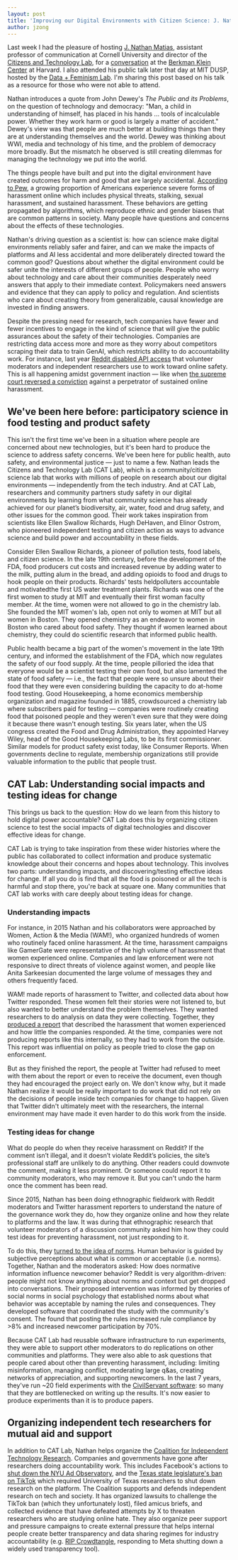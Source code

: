 ```yaml
---
layout: post
title: 'Improving our Digital Environments with Citizen Science: J. Nathan Matias at the MIT Data + Feminism Lab'
author: jzong
---
```


<span class="preface" markdown="1">Last week I had the pleasure of hosting [J. Nathan Matias](https://natematias.com/), assistant professor of communication at Cornell University and director of the [Citizens and Technology Lab](https://citizensandtech.org/), for a [conversation](https://citizensandtech.org/2024/10/inspiration-and-challenges-in-participatory-research/) at the [Berkman Klein Center](https://cyber.harvard.edu/) at Harvard. I also attended his public talk later that day at MIT DUSP, hosted by the [Data + Feminism Lab](https://dataplusfeminism.mit.edu/). I'm sharing this post based on his talk as a resource for those who were not able to attend.</span>

Nathan introduces a quote from John Dewey's _The Public and its Problems_, on the question of technology and democracy: "Man, a child in understanding of himself, has placed in his hands ... tools of incalculable power. Whether they work harm or good is largely a matter of accident." Dewey's view was that people are much better at building things than they are at understanding themselves and the world. Dewey was thinking about WWI, media and technology of his time, and the problem of democracy more broadly. But the mismatch he observed is still creating dilemmas for managing the technology we put into the world.

The things people have built and put into the digital environment have created outcomes for harm and good that are largely accidental. [According to Pew](https://www.pewresearch.org/internet/2021/01/13/the-state-of-online-harassment/), a growing proportion of Americans experience severe forms of harassment online which includes physical threats, stalking, sexual harassment, and sustained harassment. These behaviors are getting propagated by algorithms, which reproduce ethnic and gender biases that are common patterns in society. Many people have questions and concerns about the effects of these technologies.

Nathan's driving question as a scientist is: how can science make digital environments reliably safer and fairer, and can we make the impacts of platforms and AI less accidental and more deliberately directed toward the common good? Questions about whether the digital environment could be safer unite the interests of different groups of people. People who worry about technology and care about their communities desperately need answers that apply to their immediate context. Policymakers need answers and evidence that they can apply to policy and regulation. And scientists who care about creating theory from generalizable, causal knowledge are invested in finding answers.

Despite the pressing need for research, tech companies have fewer and fewer incentives to engage in the kind of science that will give the public assurances about the safety of their technologies. Companies are restricting data access more and more as they worry about competitors scraping their data to train GenAI, which restricts ability to do accountability work. For instance, last year [Reddit disabled API access](https://www.fastcompany.com/91014116/reddit-researchers-bad-for-business) that volunteer moderators and independent researchers use to work toward online safety. This is all happening amidst government inaction — like when [the supreme court reversed a conviction](https://www.washingtonpost.com/technology/2023/06/29/supreme-court-harassment-ruling-first-amendment/) against a perpetrator of sustained online harassment.

## We've been here before: participatory science in food testing and product safety

This isn't the first time we've been in a situation where people are concerned about new technologies, but it's been hard to produce the science to address safety concerns. We've been here for public health, auto safety, and environmental justice — just to name a few. Nathan leads the Citizens and Technology Lab (CAT Lab), which is a community/citizen science lab that works with millions of people on research about our digital environments — independently from the tech industry. And at CAT Lab, researchers and community partners study safety in our digital environments by learning from what community science has already achieved for our planet’s biodiversity, air, water, food and drug safety, and other issues for the common good. Their work takes inspiration from scientists like Ellen Swallow Richards, Hugh DeHaven, and Elinor Ostrom, who pioneered independent testing and citizen action as ways to advance science and build power and accountability in these fields.

Consider Ellen Swallow Richards, a pioneer of pollution tests, food labels, and citizen science. In the late 19th century, before the development of the FDA, food producers cut costs and increased revenue by adding water to the milk, putting alum in the bread, and adding opioids to food and drugs to hook people on their products. Richards' tests heldpolluters accountable and motivatedthe first US water treatment plants. Richards was one of the first women to study at MIT and eventually their first woman faculty member. At the time, women were not allowed to go in the chemistry lab. She founded the MIT women's lab, open not only to women at MIT but all women in Boston. They opened chemistry as an endeavor to women in Boston who cared about food safety. They thought if women learned about chemistry, they could do scientific research that informed public health.

Public health became a big part of the women's movement in the late 19th century, and informed the establishment of the FDA, which now regulates the safety of our food supply. At the time, people pilloried the idea that everyone would be a scientist testing their own food, but also lamented the state of food safety — i.e., the fact that people were so unsure about their food that they were even considering building the capacity to do at-home food testing. Good Housekeeping, a home economics membership organization and magazine founded in 1885, crowdsourced a chemistry lab where subscribers paid for testing — companies were routinely creating food that poisoned people and they weren't even sure that they were doing it because there wasn't enough testing. Six years later, when the US congress created the Food and Drug Administration, they appointed Harvey Wiley, head of the Good Housekeeping Labs, to be its first commissioner. Similar models for product safety exist today, like Consumer Reports. When governments decline to regulate, membership organizations still provide valuable information to the public that people trust.

## CAT Lab: Understanding social impacts and testing ideas for change

This brings us back to the question: How do we learn from this history to hold digital power accountable? CAT Lab does this by organizing citizen science to test the social impacts of digital technologies and discover effective ideas for change.

CAT Lab is trying to take inspiration from these wider histories where the public has collaborated to collect information and produce systematic knowledge about their concerns and hopes about technology. This involves two parts: understanding impacts, and discovering/testing effective ideas for change. If all you do is find that all the food is poisoned or all the tech is harmful and stop there, you're back at square one. Many communities that CAT lab works with care deeply about testing ideas for change.

### Understanding impacts

For instance, in 2015 Nathan and his collaborators were approached by Women, Action & the Media (WAM!), who organized hundreds of women who routinely faced online harassment. At the time, harassment campaigns like GamerGate were representative of the high volume of harassment that women experienced online. Companies and law enforcement were not responsive to direct threats of violence against women, and people like Anita Sarkeesian documented the large volume of messages they and others frequently faced.

WAM! made reports of harassment to Twitter, and collected data about how Twitter responded. These women felt their stories were not listened to, but also wanted to better understand the problem themselves. They wanted researchers to do analysis on data they were collecting. Together, they [produced a report](https://citizensandtech.org/2015/05/reporting-reviewing-and-responding-to-harassment-on-twitter-with-wam/) that described the harassment that women experienced and how little the companies responded. At the time, companies were not producing reports like this internally, so they had to work from the outside. This report was influential on policy as people tried to close the gap on enforcement.

But as they finished the report, the people at Twitter had refused to meet with them about the report or even to receive the document, even though they had encouraged the project early on. We don't know why, but it made Nathan realize it would be really important to do work that did not rely on the decisions of people inside tech companies for change to happen. Given that Twitter didn't ultimately meet with the researchers, the internal environment may have made it even harder to do this work from the inside.

### Testing ideas for change

What do people do when they receive harassment on Reddit? If the comment isn’t illegal, and it doesn’t violate Reddit’s policies, the site’s professional staff are unlikely to do anything. Other readers could downvote the comment, making it less prominent. Or someone could report it to community moderators, who may remove it. But you can't undo the harm once the comment has been read.

Since 2015, Nathan has been doing ethnographic fieldwork with Reddit moderators and Twitter harassment reporters to understand the nature of the governance work they do, how they organize online and how they relate to platforms and the law. It was during that ethnographic research that volunteer moderators of a discussion community asked him how they could test ideas for preventing harassment, not just responding to it.

To do this, they [turned to the idea of norms](https://citizensandtech.org/research/how-can-we-prevent-online-harassment-and-other-unruly-behavior-on-reddit/). Human behavior is guided by subjective perceptions about what is common or acceptable (i.e. norms). Together, Nathan and the moderators asked: How does normative information influence newcomer behavior? Reddit is very algorithm-driven: people might not know anything about norms and context but get dropped into conversations. Their proposed intervention was informed by theories of social norms in social psychology that established norms about what behavior was acceptable by naming the rules and consequences. They developed software that coordinated the study with the community's consent. The found that posting the rules increased rule compliance by >8% and increased newcomer participation by 70%.

Because CAT Lab had reusable software infrastructure to run experiments, they were able to support other moderators to do replications on other communities and platforms. They were also able to ask questions that people cared about other than preventing harassment, including: limiting misinformation, managing conflict, moderating large q&as, creating networks of appreciation, and supporting newcomers. In the last 7 years, they've run ~20 field experiments with the [CivilServant software](https://dl.acm.org/doi/10.1145/3173574.3173583): so many that they are bottlenecked on writing up the results. It's now easier to produce experiments than it is to produce papers.

## Organizing independent tech researchers for mutual aid and support

In addition to CAT Lab, Nathan helps organize the [Coalition for Independent Technology Research](https://independenttechresearch.org/). Companies and governments have gone after researchers doing accountability work. This includes Facebook's actions to [shut down the NYU Ad Observatory](https://knightcolumbia.org/content/researchers-nyu-knight-institute-condemn-facebooks-effort-to-squelch-independent-research-about-misinformation), and the [Texas state legislature's ban on TikTok](https://knightcolumbia.org/content/federal-court-dismisses-challenge-to-texas-tiktok-ban) which required University of Texas researchers to shut down research on the platform. The Coalition supports and defends independent research on tech and society. It has organized lawsuits to challenge the TikTok ban (which they unfortunately lost), filed amicus briefs, and collected evidence that have defeated attempts by X to threaten researchers who are studying online hate. They also organize peer support and pressure campaigns to create external pressure that helps internal people create better transparency and data sharing regimes for industry accountability (e.g. [RIP Crowdtangle](https://www.ripcrowdtangle.com/), responding to Meta shutting down a widely used transparency tool).
